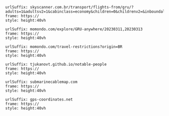 
```custom-frames
urlSuffix: skyscanner.com.br/transport/flights-from/gru/?adults=1&adultsv2=1&cabinclass=economy&children=0&childrenv2=&inboundaltsenabled=true&infants=0&outboundaltsenabled=false&oym=2303&preferdirects=false&ref=home&rtn=0
frame: https://
style: height:40vh
```

```custom-frames
urlSuffix: momondo.com/explore/GRU-anywhere/20230311,20230313
frame: https://
style: height:40vh
```

```custom-frames
urlSuffix: momondo.com/travel-restrictions?origin=BR
frame: https://
style: height:40vh
```

```custom-frames
urlSuffix: tjukanovt.github.io/notable-people
frame: https://
style: height:40vh
```

```custom-frames
urlSuffix: submarinecablemap.com
frame: https://
style: height:40vh
```

```custom-frames
urlSuffix: gps-coordinates.net
frame: https://
style: height:40vh
```
